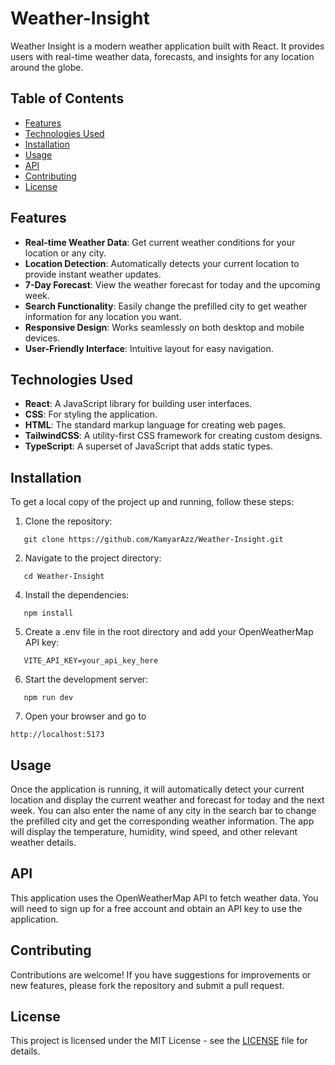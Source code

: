 # Weather-Insight

Weather Insight is a modern weather application built with React. It provides users with real-time weather data, forecasts, and insights for any location around the globe.

## Table of Contents

- [Features](#features)
- [Technologies Used](#technologies-used)
- [Installation](#installation)
- [Usage](#usage)
- [API](#api)
- [Contributing](#contributing)
- [License](#license)

## Features

- **Real-time Weather Data**: Get current weather conditions for your location or any city.
- **Location Detection**: Automatically detects your current location to provide instant weather updates.
- **7-Day Forecast**: View the weather forecast for today and the upcoming week.
- **Search Functionality**: Easily change the prefilled city to get weather information for any location you want.
- **Responsive Design**: Works seamlessly on both desktop and mobile devices.
- **User-Friendly Interface**: Intuitive layout for easy navigation.

## Technologies Used

- **React**: A JavaScript library for building user interfaces.
- **CSS**: For styling the application.
- **HTML**: The standard markup language for creating web pages.
- **TailwindCSS**: A utility-first CSS framework for creating custom designs.
- **TypeScript**: A superset of JavaScript that adds static types.

## Installation

To get a local copy of the project up and running, follow these steps:

1. Clone the repository:
```
   git clone https://github.com/KamyarAzz/Weather-Insight.git
```
2. Navigate to the project directory:
```
   cd Weather-Insight
```
4. Install the dependencies:
```
   npm install
```
5. Create a .env file in the root directory and add your OpenWeatherMap API key:
```
   VITE_API_KEY=your_api_key_here
```
6. Start the development server:
```
   npm run dev
```
7. Open your browser and go to
```
http://localhost:5173
```

## Usage

Once the application is running, it will automatically detect your current location and display the current weather and forecast for today and the next week. You can also enter the name of any city in the search bar to change the prefilled city and get the corresponding weather information. The app will display the temperature, humidity, wind speed, and other relevant weather details.

## API

This application uses the OpenWeatherMap API to fetch weather data. You will need to sign up for a free account and obtain an API key to use the application.

## Contributing

Contributions are welcome! If you have suggestions for improvements or new features, please fork the repository and submit a pull request.

## License

This project is licensed under the MIT License - see the [LICENSE](LICENSE) file for details.

